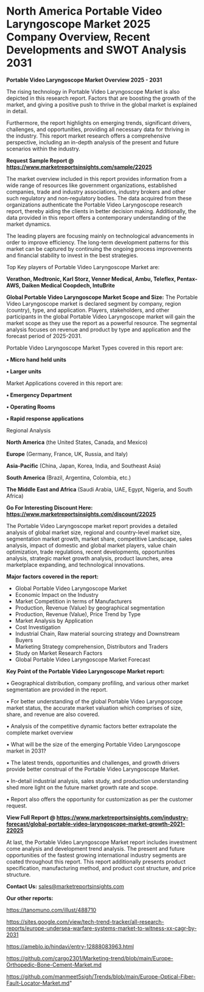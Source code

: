 # North America Portable Video Laryngoscope Market 2025 Company Overview, Recent Developments and SWOT Analysis 2031

<Strong> Portable Video Laryngoscope Market Overview 2025 - 2031</strong>

The rising technology in Portable Video Laryngoscope Market is also depicted in this research report. Factors that are boosting the growth of the market, and giving a positive push to thrive in the global market is explained in detail.

Furthermore, the report highlights on emerging trends, significant drivers, challenges, and opportunities, providing all necessary data for thriving in the industry. This report market research offers a comprehensive perspective, including an in-depth analysis of the present and future scenarios within the industry.

<strong>Request Sample Report @ <a href=https://www.marketreportsinsights.com/sample/22025>https://www.marketreportsinsights.com/sample/22025</a></strong>

The market overview included in this report provides information from a wide range of resources like government organizations, established companies, trade and industry associations, industry brokers and other such regulatory and non-regulatory bodies. The data acquired from these organizations authenticate the Portable Video Laryngoscope research report, thereby aiding the clients in better decision making. Additionally, the data provided in this report offers a contemporary understanding of the market dynamics.

The leading players are focusing mainly on technological advancements in order to improve efficiency. The long-term development patterns for this market can be captured by continuing the ongoing process improvements and financial stability to invest in the best strategies.

Top Key players of Portable Video Laryngoscope Market are:

<strong>Verathon, Medtronic, Karl Storz, Venner Medical, Ambu, Teleflex, Pentax-AWS, Daiken Medical Coopdech, IntuBrite</strong>

<strong><b>Global Portable Video Laryngoscope Market Scope and Size:</b></strong>
The Portable Video Laryngoscope market is declared segment by company, region (country), type, and application. Players, stakeholders, and other participants in the global Portable Video Laryngoscope market will gain the market scope as they use the report as a powerful resource. The segmental analysis focuses on revenue and product by type and application and the forecast period of 2025-2031.

Portable Video Laryngoscope Market Types covered in this report are:

<strong>• Micro hand held units

• Larger units</strong>

Market Applications covered in this report are:

<strong>• Emergency Department

• Operating Rooms

• Rapid response applications</strong> 

Regional Analysis

<strong>North America</strong> (the United States, Canada, and Mexico)

<strong>Europe</strong> (Germany, France, UK, Russia, and Italy)

<strong>Asia-Pacific</strong> (China, Japan, Korea, India, and Southeast Asia)

<strong>South America</strong> (Brazil, Argentina, Colombia, etc.)

<strong>The Middle East and Africa</strong> (Saudi Arabia, UAE, Egypt, Nigeria, and South Africa)

<strong>Go For Interesting Discount Here: <a href=https://www.marketreportsinsights.com/discount/22025>https://www.marketreportsinsights.com/discount/22025</a></strong>

The Portable Video Laryngoscope market report provides a detailed analysis of global market size, regional and country-level market size, segmentation market growth, market share, competitive Landscape, sales analysis, impact of domestic and global market players, value chain optimization, trade regulations, recent developments, opportunities analysis, strategic market growth analysis, product launches, area marketplace expanding, and technological innovations.

<strong><b>Major factors covered in the report:</b></strong>
<ul>
  <li>Global Portable Video Laryngoscope Market </li>
  <li>Economic Impact on the Industry</li>
  <li>Market Competition in terms of Manufacturers</li>
  <li>Production, Revenue (Value) by geographical segmentation</li>
  <li>Production, Revenue (Value), Price Trend by Type</li>
  <li>Market Analysis by Application</li>
  <li>Cost Investigation</li>
  <li>Industrial Chain, Raw material sourcing strategy and Downstream Buyers</li>
  <li>Marketing Strategy comprehension, Distributors and Traders</li>
  <li>Study on Market Research Factors</li>
  <li>Global Portable Video Laryngoscope Market Forecast</li>
</ul>

<strong><b>Key Point of the Portable Video Laryngoscope Market report:</b></strong>

• Geographical distribution, company profiling, and various other market segmentation are provided in the report.

• For better understanding of the global Portable Video Laryngoscope market status, the accurate market valuation which comprises of size, share, and revenue are also covered.

• Analysis of the competitive dynamic factors better extrapolate the complete market overview

• What will be the size of the emerging Portable Video Laryngoscope market in 2031?

• The latest trends, opportunities and challenges, and growth drivers provide better construal of the Portable Video Laryngoscope Market.

• In-detail industrial analysis, sales study, and production understanding shed more light on the future market growth rate and scope.

• Report also offers the opportunity for customization as per the customer request.

<strong><b>View Full Report @ <a href=https://www.marketreportsinsights.com/industry-forecast/global-portable-video-laryngoscope-market-growth-2021-22025>https://www.marketreportsinsights.com/industry-forecast/global-portable-video-laryngoscope-market-growth-2021-22025</a></b></strong>


At last, the Portable Video Laryngoscope Market report includes investment come analysis and development trend analysis. The present and future opportunities of the fastest growing international industry segments are coated throughout this report. This report additionally presents product specification, manufacturing method, and product cost structure, and price structure.

<strong>Contact Us:</strong>
sales@marketreportsinsights.com

<strong>Our other reports:</strong>

<a href=https://tanomuno.com/illust/488710>https://tanomuno.com/illust/488710</a>

<a href=https://sites.google.com/view/tech-trend-tracker/all-research-reports/europe-undersea-warfare-systems-market-to-witness-xx-cagr-by-2031>https://sites.google.com/view/tech-trend-tracker/all-research-reports/europe-undersea-warfare-systems-market-to-witness-xx-cagr-by-2031</a>

<a href=https://ameblo.jp/hindavi/entry-12888083963.html>https://ameblo.jp/hindavi/entry-12888083963.html</a>

<a href=https://github.com/cargo2301/Marketing-trend/blob/main/Europe-Orthopedic-Bone-Cement-Market.md>https://github.com/cargo2301/Marketing-trend/blob/main/Europe-Orthopedic-Bone-Cement-Market.md</a>

<a href=https://github.com/manmeet5sigh/Trends/blob/main/Europe-Optical-Fiber-Fault-Locator-Market.md>https://github.com/manmeet5sigh/Trends/blob/main/Europe-Optical-Fiber-Fault-Locator-Market.md</a>"
